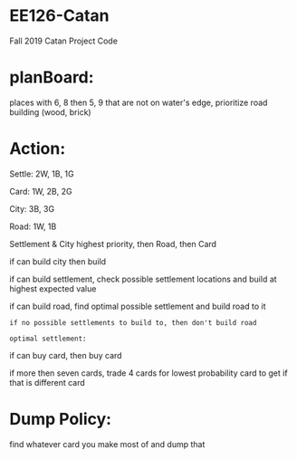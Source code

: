 # EE126-Catan
Fall 2019 Catan Project Code 

# planBoard:

places with 6, 8 then 5, 9 that are not on water's edge, prioritize road building (wood, brick)

# Action:

Settle: 2W, 1B, 1G

Card: 1W, 2B, 2G

City: 3B, 3G

Road: 1W, 1B 

Settlement & City highest priority, then Road, then Card

if can build city then build

if can build settlement, check possible settlement locations and build at highest expected value

if can build road, find optimal possible settlement and build road to it

	if no possible settlements to build to, then don't build road

	optimal settlement: 

if can buy card, then buy card

if more then seven cards, trade 4 cards for lowest probability card to get if that is different card

# Dump Policy:

find whatever card you make most of and dump that
